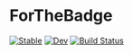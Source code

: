 # ForTheBadge

[![Stable](https://img.shields.io/badge/docs-stable-blue.svg)](https://asinghvi17.github.io/ForTheBadge.jl/stable)
[![Dev](https://img.shields.io/badge/docs-dev-blue.svg)](https://asinghvi17.github.io/ForTheBadge.jl/dev)
[![Build Status](https://travis-ci.com/asinghvi17/ForTheBadge.jl.svg?branch=master)](https://travis-ci.com/asinghvi17/ForTheBadge.jl)
